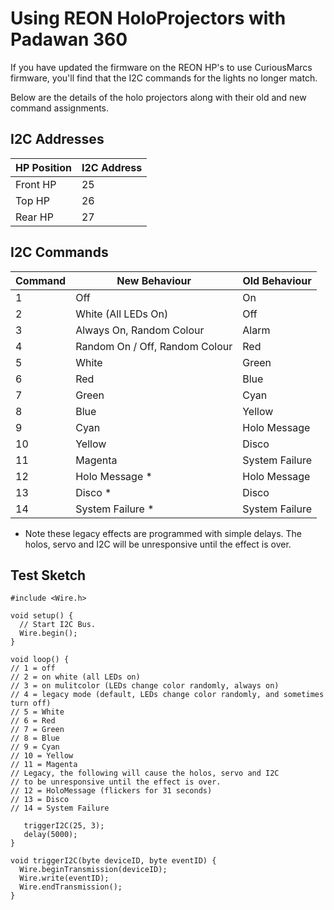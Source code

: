 # Using REON HoloProjectors with Padawan 360

If you have updated the firmware on the REON HP's to use CuriousMarcs firmware, you'll find that the I2C commands for the lights no longer match.

Below are the details of the holo projectors along with their old and new command assignments.
  

## I2C Addresses
  
| HP Position | I2C Address |
| --- | --- | 
| Front HP | 25 |
| Top HP | 26 |
| Rear HP |27 |

## I2C Commands
  

| Command | New Behaviour | Old Behaviour |
| ------- | ------------- | ------------- |
| 1 | Off | On | 
| 2 | White (All LEDs On) | Off |
| 3 | Always On, Random Colour | Alarm |
| 4 | Random On / Off, Random Colour | Red |
| 5 | White  | Green |
| 6 | Red | Blue |
| 7 | Green | Cyan |
| 8 | Blue | Yellow | 
| 9 | Cyan | Holo Message |
| 10 | Yellow | Disco | 
| 11 | Magenta | System Failure |
| 12 | Holo Message * | Holo Message |
| 13| Disco * | Disco |
| 14 | System Failure * | System Failure |  
  
* Note these legacy effects are programmed with simple delays. The holos, servo and I2C will be unresponsive until the effect is over.

## Test Sketch

```
#include <Wire.h>

void setup() { 
  // Start I2C Bus.
  Wire.begin(); 
}

void loop() { 
// 1 = off
// 2 = on white (all LEDs on)
// 3 = on mulitcolor (LEDs change color randomly, always on)
// 4 = legacy mode (default, LEDs change color randomly, and sometimes turn off)
// 5 = White
// 6 = Red
// 7 = Green
// 8 = Blue
// 9 = Cyan
// 10 = Yellow
// 11 = Magenta
// Legacy, the following will cause the holos, servo and I2C 
// to be unresponsive until the effect is over.
// 12 = HoloMessage (flickers for 31 seconds)
// 13 = Disco 
// 14 = System Failure
  
   triggerI2C(25, 3);  
   delay(5000); 
}

void triggerI2C(byte deviceID, byte eventID) { 
  Wire.beginTransmission(deviceID);
  Wire.write(eventID);
  Wire.endTransmission();
}
```